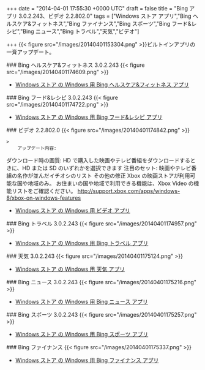 
+++
date = "2014-04-01 17:55:30 +0000 UTC"
draft = false
title = "Bing アプリ 3.0.2.243、ビデオ 2.2.802.0"
tags = ["Windows ストア アプリ","Bing ヘルスケア&amp;フィットネス","Bing ファイナンス","Bing スポーツ","Bing フード&amp;レシピ","Bing ニュース","Bing トラベル","天気","ビデオ"]

+++
{{< figure src="/images/20140401153304.png"  >}}ビルトインアプリの一斉アップデート。

<div class="section">
    ### Bing ヘルスケア&amp;フィットネス 3.0.2.243
    {{< figure src="/images/20140401174609.png"  >}}<br/>


<ul>
<li><a href="http://apps.microsoft.com/windows/ja-jp/app/bing-health-fitness/54c27690-1f6b-40b0-b561-72dc76e67d02">Windows ストア の Windows 用 Bing ヘルスケア&amp;フィットネス アプリ</a></li>
</ul>
</div>
<div class="section">
    ### Bing フード&amp;レシピ 3.0.2.243
    {{< figure src="/images/20140401174722.png"  >}}<br/>


<ul>
<li><a href="http://apps.microsoft.com/windows/ja-jp/app/bing-food-drink/fa01a69f-eb9f-4f1c-a83c-5344200dc045">Windows ストア の Windows 用 Bing フード&amp;レシピ アプリ</a></li>
</ul>
</div>
<div class="section">
    ### ビデオ 2.2.802.0
    {{< figure src="/images/20140401174842.png"  >}}<br/>


    >
        アップデート内容: 


ダウンロード時の画質: HD で購入した映画やテレビ番組をダウンロードするときに、HD または SD のいずれかを選択できます
注目のセット: 映画やテレビ番組の名作が並んだイチオシのリスト
その他の修正
Xbox の映画ストアが利用可能な国や地域のみ。 お住まいの国や地域で利用できる機能は、Xbox Video の機能リストをご確認ください。 http://support.xbox.com/apps/windows-8/xbox-on-windows-features

    

<ul>
<li><a href="http://apps.microsoft.com/windows/ja-jp/app/video/64b22df1-5a9c-4c88-aa1f-42cefaf8b281">Windows ストア の Windows 用 ビデオ アプリ</a></li>
</ul>
</div>
<div class="section">
    ### Bing トラベル 3.0.2.243
    {{< figure src="/images/20140401174957.png"  >}}<br/>


<ul>
<li><a href="http://apps.microsoft.com/windows/ja-jp/app/bing-travel/9e2610f3-bad2-41cd-b793-a712b055089f">Windows ストア の Windows 用 Bing トラベル アプリ</a></li>
</ul>
</div>
<div class="section">
    ### 天気 3.0.2.243
    {{< figure src="/images/20140401175124.png"  >}}<br/>


<ul>
<li><a href="http://apps.microsoft.com/windows/ja-jp/app/weather/421ba874-f903-4965-9b82-d60f3ba3cae0">Windows ストア の Windows 用 天気 アプリ</a></li>
</ul>
</div>
<div class="section">
    ### Bing ニュース 3.0.2.243
    {{< figure src="/images/20140401175216.png"  >}}<br/>


<ul>
<li><a href="http://apps.microsoft.com/windows/ja-jp/app/bing-news/eaaf2ce3-d5a3-4a59-ae31-276fbc44a7cd">Windows ストア の Windows 用 Bing ニュース アプリ</a></li>
</ul>
</div>
<div class="section">
    ### Bing スポーツ 3.0.2.243
    {{< figure src="/images/20140401175257.png"  >}}<br/>


<ul>
<li><a href="http://apps.microsoft.com/windows/ja-jp/app/bing-sports/d9a4d6fd-a65b-41a6-95ff-270b882ea5f1">Windows ストア の Windows 用 Bing スポーツ アプリ</a></li>
</ul>
</div>
<div class="section">
    ### Bing ファイナンス
    {{< figure src="/images/20140401175337.png"  >}}<br/>


<ul>
<li><a href="http://apps.microsoft.com/windows/ja-jp/app/bing-finance/ffc158e5-74d6-4878-8ace-8f0df45083c1">Windows ストア の Windows 用 Bing ファイナンス アプリ</a></li>
</ul>
</div>

